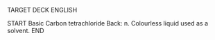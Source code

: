 TARGET DECK
ENGLISH

START
Basic
Carbon tetrachloride
Back: n. Colourless liquid used as a solvent.
END
